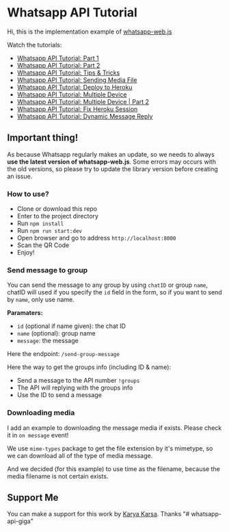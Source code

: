 # Whatsapp API Tutorial

Hi, this is the implementation example of <a href="https://github.com/pedroslopez/whatsapp-web.js">whatsapp-web.js</a>

Watch the tutorials:

- <a href="https://youtu.be/IRRiN2ZQDc8">Whatsapp API Tutorial: Part 1</a>
- <a href="https://youtu.be/hYpRQ_FE1JI">Whatsapp API Tutorial: Part 2</a>
- <a href="https://youtu.be/uBu7Zfba1zA">Whatsapp API Tutorial: Tips & Tricks</a>
- <a href="https://youtu.be/ksVBXF-6Jtc">Whatsapp API Tutorial: Sending Media File</a>
- <a href="https://youtu.be/uSzjbuaHexk">Whatsapp API Tutorial: Deploy to Heroku</a>
- <a href="https://youtu.be/5VfM9PvrYcE">Whatsapp API Tutorial: Multiple Device</a>
- <a href="https://youtu.be/Cq8ru8iKAVk">Whatsapp API Tutorial: Multiple Device | Part 2</a>
- <a href="https://youtu.be/bgxxUWqW6WU">Whatsapp API Tutorial: Fix Heroku Session</a>
- <a href="https://youtu.be/iode8kstDYQ">Whatsapp API Tutorial: Dynamic Message Reply</a>

## Important thing!

As because Whatsapp regularly makes an update, so we needs to always **use the latest version of whatsapp-web.js**. Some errors may occurs with the old versions, so please try to update the library version before creating an issue.

### How to use?

- Clone or download this repo
- Enter to the project directory
- Run `npm install`
- Run `npm run start:dev`
- Open browser and go to address `http://localhost:8000`
- Scan the QR Code
- Enjoy!

### Send message to group

You can send the message to any group by using `chatID` or group `name`, chatID will used if you specify the `id` field in the form, so if you want to send by `name`, only use name.

**Paramaters:**

- `id` (optional if name given): the chat ID
- `name` (optional): group name
- `message`: the message

Here the endpoint: `/send-group-message`

Here the way to get the groups info (including ID & name):

- Send a message to the API number `!groups`
- The API will replying with the groups info
- Use the ID to send a message

### Downloading media

I add an example to downloading the message media if exists. Please check it in `on message` event!

We use `mime-types` package to get the file extension by it's mimetype, so we can download all of the type of media message.

And we decided (for this example) to use time as the filename, because the media filename is not certain exists.

## Support Me

You can make a support for this work by <a href="https://karyakarsa.com/ngekoding/">Karya Karsa</a>. Thanks
"# whatsapp-api-giga"  
